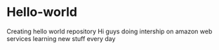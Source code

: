 # Hello-world
Creating hello world repository
Hi guys doing intership on amazon web services 
learning new stuff every day 
